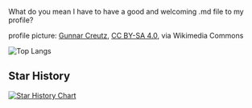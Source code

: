 What do you mean I have to have a good and welcoming .md file to my profile?

profile picture: <a href="https://commons.wikimedia.org/wiki/File:Dead_rat_(Rattus_norvegicus)_in_Falk%C3%B6ping_0954.jpg">Gunnar Creutz</a>, <a href="https://creativecommons.org/licenses/by-sa/4.0">CC BY-SA 4.0</a>, via Wikimedia Commons

![Top Langs](https://github-readme-stats.vercel.app/api/top-langs/?username=SzChurros&layout=compact&theme=dark)

## Star History

<a href="https://www.star-history.com/#SzChurros/SzCzOs&SzChurros/AwfulFileSystem&Date">
 <picture>
   <source media="(prefers-color-scheme: dark)" srcset="https://api.star-history.com/svg?repos=SzChurros/SzCzOs,SzChurros/AwfulFileSystem&type=Date&theme=dark" />
   <source media="(prefers-color-scheme: light)" srcset="https://api.star-history.com/svg?repos=SzChurros/SzCzOs,SzChurros/AwfulFileSystem&type=Date" />
   <img alt="Star History Chart" src="https://api.star-history.com/svg?repos=SzChurros/SzCzOs,SzChurros/AwfulFileSystem&type=Date" />
 </picture>
</a>
